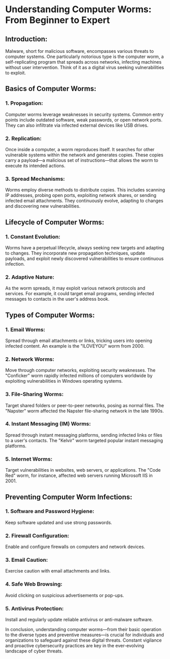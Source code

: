 # Understanding Computer Worms: From Beginner to Expert

## Introduction:
Malware, short for malicious software, encompasses various threats to computer systems. One particularly notorious type is the computer worm, a self-replicating program that spreads across networks, infecting machines without user intervention. Think of it as a digital virus seeking vulnerabilities to exploit.

## Basics of Computer Worms:

### 1. **Propagation:**
   Computer worms leverage weaknesses in security systems. Common entry points include outdated software, weak passwords, or open network ports. They can also infiltrate via infected external devices like USB drives.

### 2. **Replication:**
   Once inside a computer, a worm reproduces itself. It searches for other vulnerable systems within the network and generates copies. These copies carry a payload—a malicious set of instructions—that allows the worm to execute its intended actions.

### 3. **Spread Mechanisms:**
   Worms employ diverse methods to distribute copies. This includes scanning IP addresses, probing open ports, exploiting network shares, or sending infected email attachments. They continuously evolve, adapting to changes and discovering new vulnerabilities.

## Lifecycle of Computer Worms:

### 1. **Constant Evolution:**
   Worms have a perpetual lifecycle, always seeking new targets and adapting to changes. They incorporate new propagation techniques, update payloads, and exploit newly discovered vulnerabilities to ensure continuous infection.

### 2. **Adaptive Nature:**
   As the worm spreads, it may exploit various network protocols and services. For example, it could target email programs, sending infected messages to contacts in the user's address book.

## Types of Computer Worms:

### 1. **Email Worms:**
   Spread through email attachments or links, tricking users into opening infected content. An example is the "ILOVEYOU" worm from 2000.

### 2. **Network Worms:**
   Move through computer networks, exploiting security weaknesses. The "Conficker" worm rapidly infected millions of computers worldwide by exploiting vulnerabilities in Windows operating systems.

### 3. **File-Sharing Worms:**
   Target shared folders or peer-to-peer networks, posing as normal files. The "Napster" worm affected the Napster file-sharing network in the late 1990s.

### 4. **Instant Messaging (IM) Worms:**
   Spread through instant messaging platforms, sending infected links or files to a user's contacts. The "Kelvir" worm targeted popular instant messaging platforms.

### 5. **Internet Worms:**
   Target vulnerabilities in websites, web servers, or applications. The "Code Red" worm, for instance, affected web servers running Microsoft IIS in 2001.

## Preventing Computer Worm Infections:

### 1. **Software and Password Hygiene:**
   Keep software updated and use strong passwords.

### 2. **Firewall Configuration:**
   Enable and configure firewalls on computers and network devices.

### 3. **Email Caution:**
   Exercise caution with email attachments and links.

### 4. **Safe Web Browsing:**
   Avoid clicking on suspicious advertisements or pop-ups.

### 5. **Antivirus Protection:**
   Install and regularly update reliable antivirus or anti-malware software.

In conclusion, understanding computer worms—from their basic operation to the diverse types and preventive measures—is crucial for individuals and organizations to safeguard against these digital threats. Constant vigilance and proactive cybersecurity practices are key in the ever-evolving landscape of cyber threats.
